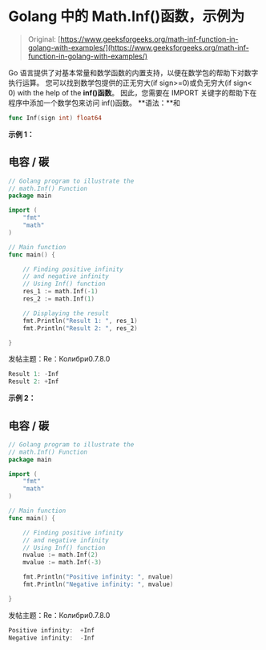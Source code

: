 # Golang 中的 Math.Inf()函数，示例为

> Original: [https://www.geeksforgeeks.org/math-inf-function-in-golang-with-examples/](https://www.geeksforgeeks.org/math-inf-function-in-golang-with-examples/)

Go 语言提供了对基本常量和数学函数的内置支持，以便在数学包的帮助下对数字执行运算。 您可以找到数学包提供的正无穷大(if sign>=0)或负无穷大(if sign< 0) with the help of the **inf()函数**。 因此，您需要在 IMPORT 关键字的帮助下在程序中添加一个数学包来访问 inf()函数。
**语法：**和

```go
func Inf(sign int) float64
```

**示例 1：**

## 电容 / 碳

```go
// Golang program to illustrate the
// math.Inf() Function
package main

import (
    "fmt"
    "math"
)

// Main function
func main() {

    // Finding positive infinity
    // and negative infinity
    // Using Inf() function
    res_1 := math.Inf(-1)
    res_2 := math.Inf(1)

    // Displaying the result
    fmt.Println("Result 1: ", res_1)
    fmt.Println("Result 2: ", res_2)

}
```

发帖主题：Re：Колибри0.7.8.0

```go
Result 1: -Inf
Result 2: +Inf
```

**示例 2：**

## 电容 / 碳

```go
// Golang program to illustrate the
// math.Inf() Function
package main

import (
    "fmt"
    "math"
)

// Main function
func main() {

    // Finding positive infinity
    // and negative infinity
    // Using Inf() function
    nvalue := math.Inf(2)
    mvalue := math.Inf(-3)

    fmt.Println("Positive infinity: ", nvalue)
    fmt.Println("Negative infinity: ", mvalue)

}
```

发帖主题：Re：Колибри0.7.8.0

```go
Positive infinity:  +Inf
Negative infinity:  -Inf
```